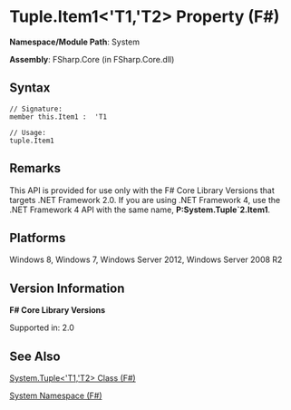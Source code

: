 # Tuple.Item1<'T1,'T2> Property (F#)

**Namespace/Module Path**: System

**Assembly**: FSharp.Core (in FSharp.Core.dll)


## Syntax

```
// Signature:
member this.Item1 :  'T1

// Usage:
tuple.Item1
```

## Remarks
This API is provided for use only with the F# Core Library Versions that targets .NET Framework 2.0. If you are using .NET Framework 4, use the .NET Framework 4 API with the same name, **P:System.Tuple&#96;2.Item1**.


## Platforms
Windows 8, Windows 7, Windows Server 2012, Windows Server 2008 R2


## Version Information
**F# Core Library Versions**

Supported in: 2.0




## See Also
[System.Tuple&#60;'T1,'T2&#62; Class &#40;F&#35;&#41;](System.Tuple%3C%27T1%2C%27T2%3E+Class+%28FSharp%29.md)

[System Namespace &#40;F&#35;&#41;](System+Namespace+%28FSharp%29.md)

